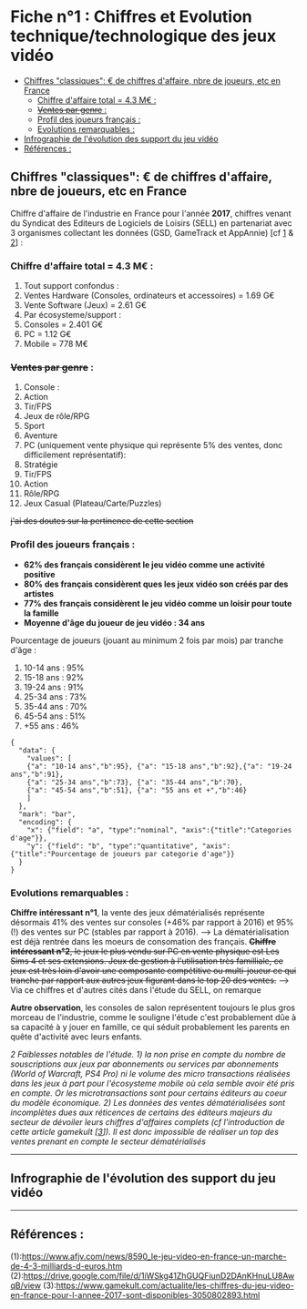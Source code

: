# Fiche n°1 : Chiffres et Evolution technique/technologique des jeux vidéo



<!-- @import "[TOC]" {cmd="toc" depthFrom=2 depthTo=6 orderedList=false} -->
<!-- code_chunk_output -->

* [Chiffres "classiques": € de chiffres d'affaire, nbre de joueurs, etc en France](#chiffres-classiques-de-chiffres-daffaire-nbre-de-joueurs-etc-en-france)
	* [Chiffre d'affaire total = 4.3 M€ :](#chiffre-daffaire-total-43-m)
	* [~~Ventes par genre~~ :](#~~ventes-par-genre~~)
	* [Profil des joueurs français :](#profil-des-joueurs-français)
	* [Evolutions remarquables :](#evolutions-remarquables)
* [Infrographie de l'évolution des support du jeu vidéo](#infrographie-de-lévolution-des-support-du-jeu-vidéo)
* [Références :](#références)

<!-- /code_chunk_output -->


## Chiffres "classiques": € de chiffres d'affaire, nbre de joueurs, etc en France

Chiffre d'affaire de l'industrie en France pour l'année **2017**, chiffres venant du Syndicat des Editeurs de Logiciels de Loisirs (SELL) en partenariat avec 3 organismes collectant les données (GSD, GameTrack et AppAnnie) [cf [1] & [2]] :

### Chiffre d'affaire total = 4.3 M€ :
1. Tout support confondus :
  1. Ventes Hardware (Consoles, ordinateurs et accessoires) = 1.69 G€
  2. Vente Software (Jeux) = 2.61 G€
2. Par écosysteme/support :
  1. Consoles = 2.401 G€
  2. PC = 1.12 G€
  3. Mobile = 778 M€


### ~~Ventes par genre~~ :
1. Console :
  1. Action
  2. Tir/FPS
  3. Jeux de rôle/RPG
  4. Sport
  5. Aventure
2. PC (uniquement vente physique qui représente 5% des ventes, donc difficilement représentatif):
  1. Stratégie
  2. Tir/FPS
  3. Action
  4. Rôle/RPG
  5. Jeux Casual (Plateau/Carte/Puzzles)

~~j'ai des doutes sur la pertinence de cette section~~

### Profil des joueurs français :

* **62% des français considèrent le jeu vidéo comme une activité positive**
* **80% des français considèrent ques les jeux vidéo son créés par des artistes**
* **77% des français considèrent le jeu vidéo comme un loisir pour toute la famille**
* **Moyenne d'âge du joueur de jeu vidéo : 34 ans**

Pourcentage de joueurs (jouant au minimum 2 fois par mois) par tranche d'âge :
1. 10-14 ans : 95%
2. 15-18 ans : 92%
3. 19-24 ans : 91%
4. 25-34 ans : 73%
5. 35-44 ans : 70%
6. 45-54 ans : 51%
7.  +55  ans : 46%

```vega-lite
{
  "data": {
    "values": [
    {"a": "10-14 ans","b":95}, {"a": "15-18 ans","b":92},{"a": "19-24 ans","b":91},
    {"a": "25-34 ans","b":73}, {"a": "35-44 ans","b":70},
    {"a": "45-54 ans","b":51}, {"a": "55 ans et +","b":46}
    ]
  },
  "mark": "bar",
  "encoding": {
    "x": {"field": "a", "type":"nominal", "axis":{"title":"Categories d'age"}},
    "y": {"field": "b", "type":"quantitative", "axis":{"title":"Pourcentage de joueurs par categorie d'age"}}
  }
}
```




### Evolutions remarquables :

**Chiffre intéressant n°1**, la vente des jeux dématérialisés représente désormais 41% des ventes sur consoles (+46% par rapport à 2016) et 95% (!) des ventes sur PC (stables par rapport à 2016).
--> La dématérialisation est déjà rentrée dans les moeurs de consomation des français.
~~**Chiffre intéressant n°2**, le jeux le plus vendu sur PC en vente physique est Les Sims 4 et ses extensions. Jeux de gestion à l'utilisation très familliale, ce jeux est très loin d'avoir une composante compétitive ou multi-joueur ce qui tranche par rapport aux autres jeux figurant dans le top 20 des ventes.~~
--> Via ce chiffres et d'autres cités dans l'étude du SELL, on remarque

**Autre observation**, les consoles de salon représentent toujours le plus gros morceau de l'industrie, comme le souligne l'étude c'est probablement dûe à sa capacité à y jouer en famille, ce qui séduit probablement les parents en quête d'activité avec leurs enfants.


_2 Faiblesses notables de l'étude. 1) la non prise en compte du nombre de souscriptions aux jeux par abonnements ou services par abonnements (World of Warcraft, PS4 Pro) ni le volume des micro transactions réalisées dans les jeux à part pour l'écosysteme mobile où cela semble avoir été pris en compte. Or les microtransactions sont pour certains éditeurs au coeur du modèle économique. 2) Les données des ventes dématérialisées sont incomplètes dues aux réticences de certains des éditeurs majeurs du secteur de dévoiler leurs chiffres d'affaires complets (cf l'introduction de cette article gamekult [[3]]). Il est donc impossible de réaliser un top des ventes prenant en compte le secteur dématérialisés_

_____________________________

## Infrographie de l'évolution des support du jeu vidéo



_____________________________


## Références :
(1):https://www.afjv.com/news/8590_le-jeu-video-en-france-un-marche-de-4-3-milliards-d-euros.htm
(2):https://drive.google.com/file/d/1iWSkg41ZhGUQFiunD2DAnKHnuLU8AwqB/view
(3):https://www.gamekult.com/actualite/les-chiffres-du-jeu-video-en-france-pour-l-annee-2017-sont-disponibles-3050802893.html

[1]:https://www.afjv.com/news/8590_le-jeu-video-en-france-un-marche-de-4-3-milliards-d-euros.htm
[2]:https://drive.google.com/file/d/1iWSkg41ZhGUQFiunD2DAnKHnuLU8AwqB/view
[3]:https://www.gamekult.com/actualite/les-chiffres-du-jeu-video-en-france-pour-l-annee-2017-sont-disponibles-3050802893.html
